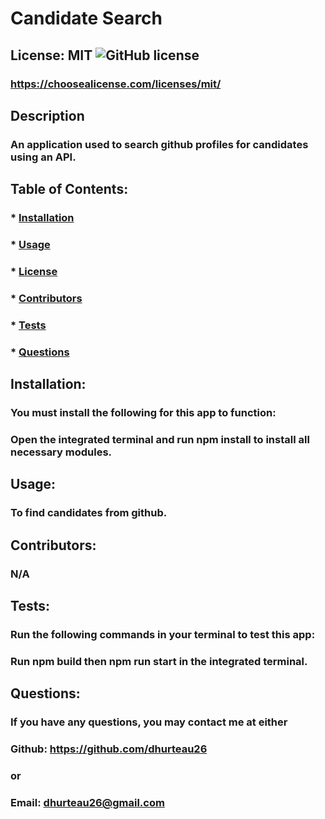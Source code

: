 # Candidate Search

  ## License: MIT  ![GitHub license](https://img.shields.io/github/license/Naereen/StrapDown.js.svg)
  ### https://choosealicense.com/licenses/mit/

  ## Description
  ### An application used to search github profiles for candidates using an API.
  
  ## Table of Contents:
  ###  * [Installation](#installation)
  ###  * [Usage](#usage)
  ###  * [License](#license)
  ###  * [Contributors](#contributors)
  ###  * [Tests](#tests)
  ###  * [Questions](#questions)

  ## Installation:
  ### You must install the following for this app to function:
  ### Open the integrated terminal and run npm install to install all necessary modules.

  ## Usage:
  ### To find candidates from github.

  ## Contributors:
  ### N/A

  ## Tests:
  ### Run the following commands in your terminal to test this app:
  ### Run npm build then npm run start in the integrated terminal.

  ## Questions:
  ### If you have any questions, you may contact me at either
  ### Github: https://github.com/dhurteau26
  ### or
  ### Email: dhurteau26@gmail.com

